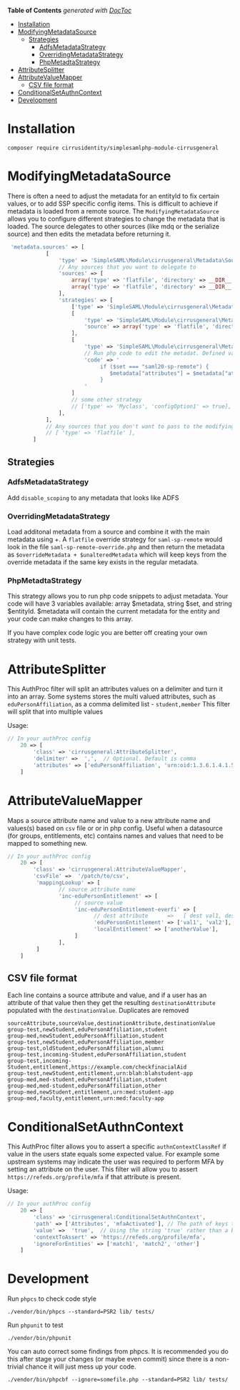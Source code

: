 <!-- START doctoc generated TOC please keep comment here to allow auto update -->
<!-- DON'T EDIT THIS SECTION, INSTEAD RE-RUN doctoc TO UPDATE -->
**Table of Contents**  *generated with [DocToc](https://github.com/thlorenz/doctoc)*

- [Installation](#installation)
- [ModifyingMetadataSource](#modifyingmetadatasource)
  - [Strategies](#strategies)
    - [AdfsMetadataStrategy](#adfsmetadatastrategy)
    - [OverridingMetadataStrategy](#overridingmetadatastrategy)
    - [PhpMetadtaStrategy](#phpmetadtastrategy)
- [AttributeSplitter](#attributesplitter)
- [AttributeValueMapper](#attributevaluemapper)
  - [CSV file format](#csv-file-format)
- [ConditionalSetAuthnContext](#conditionalsetauthncontext)
- [Development](#development)

<!-- END doctoc generated TOC please keep comment here to allow auto update -->

# Installation

    composer require cirrusidentity/simplesamlphp-module-cirrusgeneral

# ModifyingMetadataSource

There is often a need to adjust the metadata for an entityId to fix certain values, or to add
SSP specific config items. This is difficult to achieve if metadata is loaded from a remote source.
The `ModifyingMetadataSource` allows you to configure different strategies to change the metadata that is loaded.
The source delegates to other sources (like mdq or the serialize source) and then
edits the metadata before returning it.

```php
 'metadata.sources' => [
            [
                'type' => 'SimpleSAML\Module\cirrusgeneral\Metadata\Sources\ModifyingMetadataSource',
                // Any sources that you want to delegate to
                'sources' => [
                    array('type' => 'flatfile', 'directory' => __DIR__ . '/testMetadata'),
                    array('type' => 'flatfile', 'directory' => __DIR__ . '/testMetadata2'),
                ],
                'strategies' => [
                    ['type' => 'SimpleSAML\Module\cirrusgeneral\Metadata\AdfsMetadataStrategy'],
                    [
                        'type' => 'SimpleSAML\Module\cirrusgeneral\Metadata\OverridingMetadataStrategy',
                        'source' => array('type' => 'flatfile', 'directory' => __DIR__ . '/overrideMetadata'),
                    ],
                    [
                        'type' => 'SimpleSAML\Module\cirrusgeneral\Metadata\PhpMetadataStrategy',
                        // Run php code to edit the metadat. Defined variables are $metadata, $set, and $entityId
                        'code' => '
                             if ($set === "saml20-sp-remote") {
                                $metadata["attributes"] = $metadata["attributes"] ?? ["attr1", "attr2"];
                             } 
                        '
                    ]                    
                    // some other strategy
                    // ['type' => 'Myclass', 'configOption1' => true],
                ],
            ],
            // Any sources that you don't want to pass to the modifying strategis
            // [ 'type' => 'flatfile' ],
        ]
```
## Strategies

### AdfsMetadataStrategy

Add `disable_scoping` to any metadata that looks like ADFS

### OverridingMetadataStrategy

Load additonal metadata from a source and combine it with the main metadata using +.
A `flatfile` override strategy for `saml-sp-remote` would look in the file `saml-sp-remote-override.php`
and then return the metadata as `$overrideMetadata + $unalteredMetadata` which will keep
keys from the override metadata if the same key exists in the regular metadata.

### PhpMetadtaStrategy

This strategy allows you to run php code snippets to adjust metadata. Your code will have 3 variables available:
 array $metadata, string $set, and string $entityId.  $metadata will contain the current metadata for the entity and your code can
make changes to this array.

If you have complex code logic you are better off creating your own strategy with unit tests.

# AttributeSplitter

This AuthProc filter will split an attributes values on a delimiter and turn it into an array.
Some systems stores the multi valued attributes, such as `eduPersonAffiliation`, as a comma delimited list - `student,member`
This filter will split that into multiple values

Usage:

```php
// In your authProc config
    20 => [
        'class' => 'cirrusgeneral:AttributeSplitter',
        'delimiter' =>  ',',  // Optional. Default is comma
        'attributes' => ['eduPersonAffiliation', 'urn:oid:1.3.6.1.4.1.5923.1.1.1.1'],
    ]

```

# AttributeValueMapper

Maps a source attribute name and value to a new attribute name and values(s) based on `csv` file or
or in php config. Useful when a datasource (for groups, entitlements, etc) contains names and values that need
to be mapped to something new.

```php
// In your authProc config
    20 => [
        'class' => 'cirrusgeneral:AttributeValueMapper',
        'csvFile' =>  '/patch/to/csv',
         'mappingLookup' => [
                // source attribute name
                'inc-eduPersonEntitlement' => [
                     // source value
                     'inc-eduPersonEntitlement-everfi' => [
                           // dest attribute      =>   [ dest val1, dest val2]
                           'eduPersonEntitlement' => ['val1', 'val2'],
                           'localEntitlement' => ['anotherValue'],
                     ]
                ],
         ]
    ]

```

## CSV file format

Each line contains a source attribute and value, and if a user has an attribute of that value
then they get the resulting `destinationAttribute` populated with the `destinationValue`.
Duplicates are removed

```csv
sourceAttribute,sourceValue,destinationAttribute,destinationValue
group-test,newStudent,eduPersonAffiliation,student
group-med,newStudent,eduPersonAffiliation,student
group-test,newStudent,eduPersonAffiliation,member
group-test,oldStudent,eduPersonAffiliation,alumni
group-test,incoming-Student,eduPersonAffiliation,student
group-test,incoming-Student,entitlement,https://example.com/checkfinacialAid
group-test,newStudent,entitlement,urn:blah:blahstudent-app
group-med,med-student,eduPersonAffiliation,student
group-med,med-student,eduPersonAffiliation,other
group-med,newStudent,entitlement,urn:med:student-app
group-med,faculty,entitlement,urn:med:faculty-app
```

# ConditionalSetAuthnContext

This AuthProc filter allows you to assert a specific `authnContextClassRef` if value in
the users state equals some expected value. For example some upstream systems may indicate
the user was required to perform MFA by setting an attribute on the user. This filter will allow
you to assert `https://refeds.org/profile/mfa` if that attribute is present.

Usage:
```php
// In your authProc config
    20 => [
        'class' => 'cirrusgeneral:ConditionalSetAuthnContext',
        'path' => ['Attributes', 'mfaActivated'], // The path of keys to traverse in the request state,
        'value' =>  'true',  // Using the string 'true' rather than a boolean true
        'contextToAssert' => 'https://refeds.org/profile/mfa',
        'ignoreForEntities' => ['match1', 'match2', 'other']
    ]

```

# Development

Run `phpcs` to check code style

    ./vendor/bin/phpcs --standard=PSR2 lib/ tests/

Run `phpunit` to test

    ./vendor/bin/phpunit

You can auto correct some findings from phpcs. It is recommended you do this after stage your changes (or maybe even commit) since there is a non-trivial chance it will just mess up your code.

    ./vendor/bin/phpcbf --ignore=somefile.php --standard=PSR2 lib/ tests/